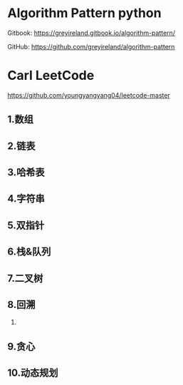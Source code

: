 # Algorithm Pattern python



Gitbook: https://greyireland.gitbook.io/algorithm-pattern/

GitHub: https://github.com/greyireland/algorithm-pattern



# Carl LeetCode



https://github.com/youngyangyang04/leetcode-master



## 1.数组

## 2.链表

## 3.哈希表

## 4.字符串

## 5.双指针

## 6.栈&队列

## 7.二叉树

## 8.回溯

1.



## 9.贪心

## 10.动态规划